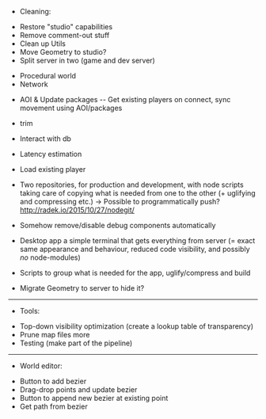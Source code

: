 * Cleaning:
- Restore "studio" capabilities
- Remove comment-out stuff
- Clean up Utils
- Move Geometry to studio?
- Split server in two (game and dev server)
* Procedural world
* Network
- AOI & Update packages
-- Get existing players on connect, sync movement using AOI/packages
- trim
- Interact with db
- Latency estimation
- Load existing player

- Two repositories, for production and development, with node scripts taking care
of copying what is needed from one to the other (+ uglifying and compressing etc.)
-> Possible to programmatically push?  http://radek.io/2015/10/27/nodegit/
- Somehow remove/disable debug components automatically
- Desktop app a simple terminal that gets everything from server (= exact same
appearance and behaviour, reduced code visibility, and possibly *no* node-modules)
- Scripts to group what is needed for the app, uglify/compress and build
- Migrate Geometry to server to hide it?
-----
* Tools:
- Top-down visibility optimization (create a lookup table of transparency)
- Prune map files more
- Testing (make part of the pipeline)
-----
* World editor:
- Button to add bezier
- Drag-drop points and update bezier
- Button to append new bezier at existing point
- Get path from bezier